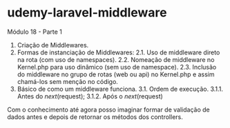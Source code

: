 # udemy-laravel-middleware

Módulo 18 - Parte 1

1. Criação de Middlewares.
2. Formas de instanciação de Middlewares:
    2.1. Uso de middleware direto na rota (com uso de namespaces).
    2.2. Nomeação de middleware no Kernel.php para uso dinâmico (sem uso de namespace).
    2.3. Inclusão do middleware no grupo de rotas (web ou api) no Kernel.php e assim chamá-los sem menção no código.
3. Básico de como um middleware funciona.
    3.1. Ordem de execução.
        3.1.1. Antes do $next($request);
        3.1.2. Após o $next($request)

Com o conhecimento até agora posso imaginar formar de validação de dados antes e depois de retornar os métodos dos controllers.
